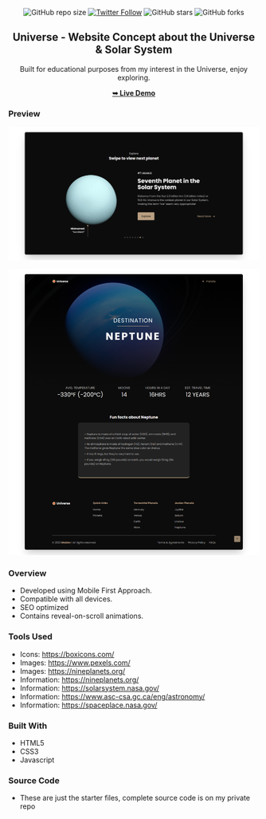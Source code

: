 <div align="center">
  
  ![GitHub repo size](https://img.shields.io/github/repo-size/mde3/Universe)
  [![Twitter Follow](https://img.shields.io/twitter/follow/mabiorduom?style=social)](https://twitter.com/intent/follow?screen_name=mabiorduom)
  ![GitHub stars](https://img.shields.io/github/stars/mde3/Universe?style=social)
  ![GitHub forks](https://img.shields.io/github/forks/mde3/Universe?style=social)
  
  <h2 align="center">Universe - Website Concept about the Universe & Solar System</h2>

  Built for educational purposes from my interest in the Universe, enjoy exploring.

  <a href="https://universeglance.netlify.app/"><strong>➥ Live Demo</strong></a>

</div>

### Preview
![Example screenshot](preview-planets.png)

![Example screenshot](preview-neptune.png)

### Overview
- Developed using Mobile First Approach.
- Compatible with all devices.
- SEO optimized
- Contains reveal-on-scroll animations.

### Tools Used
- Icons: https://boxicons.com/
- Images: https://www.pexels.com/
- Images: https://nineplanets.org/
- Information: https://nineplanets.org/
- Information: https://solarsystem.nasa.gov/
- Information: https://www.asc-csa.gc.ca/eng/astronomy/
- Information: https://spaceplace.nasa.gov/

### Built With
- HTML5
- CSS3
- Javascript

### Source Code
- These are just the starter files, complete source code is on my private repo
